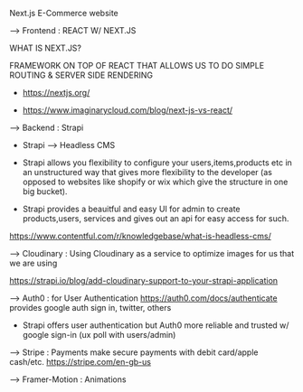 Next.js E-Commerce website

--> Frontend : REACT W/ NEXT.JS

WHAT IS NEXT.JS?

FRAMEWORK ON TOP OF REACT THAT ALLOWS US TO DO SIMPLE ROUTING & SERVER SIDE RENDERING

- https://nextjs.org/

- https://www.imaginarycloud.com/blog/next-js-vs-react/

--> Backend : Strapi

- Strapi --> Headless CMS

- Strapi allows you flexibility to configure your users,items,products etc in an unstructured way that gives more flexibility to the developer (as opposed to websites like shopify or wix which give the structure in one big bucket).

- Strapi provides a beauitful and easy UI for admin to create products,users, services and gives out an api for easy access for such.

https://www.contentful.com/r/knowledgebase/what-is-headless-cms/

--> Cloudinary : Using Cloudinary as a service to optimize images for us that we are using

https://strapi.io/blog/add-cloudinary-support-to-your-strapi-application

--> Auth0 : for User Authentication https://auth0.com/docs/authenticate provides google auth sign in, twitter, others

- Strapi offers user authentication but Auth0 more reliable and trusted w/ google sign-in (ux poll with users/admin)

--> Stripe : Payments
make secure payments with debit card/apple cash/etc.
https://stripe.com/en-gb-us

--> Framer-Motion : Animations
